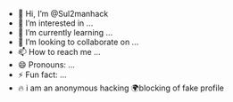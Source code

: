 - 👋 Hi, I’m @Sul2manhack
- 👀 I’m interested in ...
- 🌱 I’m currently learning ...
- 💞️ I’m looking to collaborate on ...
- 📫 How to reach me ...
- 😄 Pronouns: ...
- ⚡ Fun fact: ...
- 🔥 i am an anonymous hacking 🌍blocking of fake profile 
<!--- money recovery 🌍 recover your lost money 
Sul2manhack20/Sul2manhack20 is a ✨ special ✨ repository because its `README.md` (this file) appears on your GitHub profile.
You can click the Preview link to take a look at your changes.
--->
